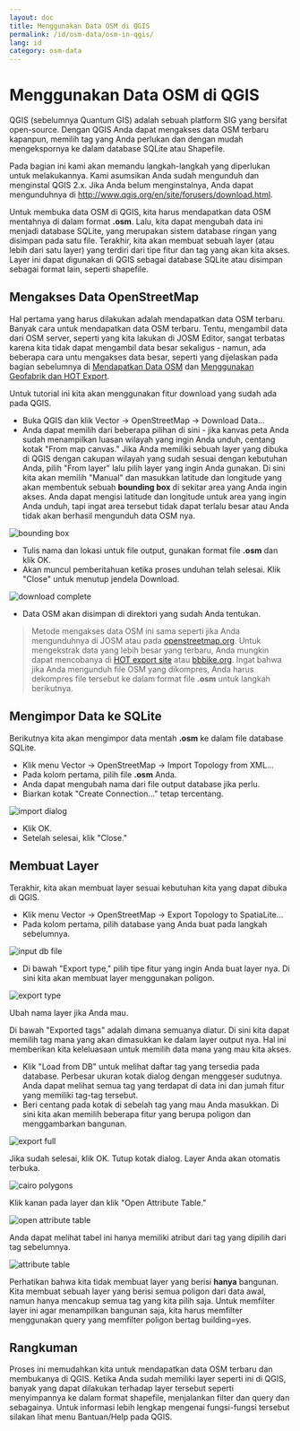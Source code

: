 ```yaml
---
layout: doc
title: Menggunakan Data OSM di QGIS
permalink: /id/osm-data/osm-in-qgis/
lang: id
category: osm-data
---
```


Menggunakan Data OSM di QGIS
=================


QGIS (sebelumnya Quantum GIS) adalah sebuah platform SIG yang bersifat open-source. Dengan QGIS Anda dapat mengakses data OSM terbaru kapanpun, memilih tag yang Anda perlukan dan dengan mudah mengekspornya ke dalam database SQLite atau Shapefile.  

Pada bagian ini kami akan memandu langkah-langkah yang diperlukan untuk melakukannya. Kami asumsikan Anda sudah mengunduh dan menginstal QGIS 2.x. Jika Anda belum menginstalnya, Anda dapat mengunduhnya di <http://www.qgis.org/en/site/forusers/download.html>.  

Untuk membuka data OSM di QGIS, kita harus mendapatkan data OSM mentahnya di dalam format **.osm**. Lalu, kita dapat mengubah data ini menjadi database SQLite, yang merupakan sistem database ringan yang disimpan pada satu file. Terakhir, kita akan membuat sebuah layer (atau lebih dari satu layer) yang terdiri dari tipe fitur dan tag yang akan kita akses. Layer ini dapat digunakan di QGIS sebagai database SQLite atau disimpan sebagai format lain, seperti shapefile.  

Mengakses Data OpenStreetMap
---------------------------

Hal pertama yang harus dilakukan adalah mendapatkan data OSM terbaru. Banyak cara untuk mendapatkan data OSM terbaru. Tentu, mengambil data dari OSM server, seperti yang kita lakukan di JOSM Editor, sangat terbatas karena kita tidak dapat mengambil data besar sekaligus - namun, ada beberapa cara untu mengakses data besar,
seperti yang dijelaskan pada bagian sebelumnya di [Mendapatkan Data OSM](/id/osm-data/getting-data) dan [Menggunakan Geofabrik dan HOT Export](/id/osm-data/geofabrik-and-hot-export).  

Untuk tutorial ini kita akan menggunakan fitur download yang sudah ada pada QGIS.  

- Buka QGIS dan klik Vector -> OpenStreetMap -> Download Data...  
- Anda dapat memilih dari beberapa pilihan di sini - jika kanvas peta Anda sudah menampilkan luasan wilayah yang ingin Anda unduh, centang kotak "From map canvas." Jika Anda memiliki sebuah layer yang dibuka di QGIS dengan cakupan wilayah yang sudah sesuai dengan kebutuhan Anda, pilih "From layer" lalu pilih layer yang ingin Anda gunakan. Di sini kita akan memilih "Manual" dan masukkan latitude dan longitude yang akan membentuk sebuah **bounding box** di sekitar area yang	Anda ingin akses. Anda dapat mengisi latitude dan longitude untuk area yang ingin Anda unduh, tapi ingat area tersebut tidak dapat terlalu besar atau Anda tidak akan berhasil mengunduh data OSM nya.  

![bounding box][]

- Tulis nama dan lokasi untuk file output, gunakan format file **.osm** dan klik OK.  
- Akan muncul pemberitahuan ketika proses unduhan telah selesai. Klik "Close" untuk menutup jendela Download.  

![download complete][]

- Data OSM akan disimpan di direktori yang sudah Anda tentukan.  

> Metode mengakses data OSM ini sama seperti jika Anda mengunduhnya di JOSM atau pada [openstreetmap.org](http://www.openstreetmap.org). Untuk mengekstrak data yang lebih besar yang terbaru, Anda mungkin dapat mencobanya di [HOT export site](http://export.hotosm.org) atau [bbbike.org](http://extract.bbbike.org/). Ingat bahwa jika Anda mengunduh file OSM yang dikompres, Anda harus dekompres file tersebut ke dalam format file **.osm** untuk langkah berikutnya.  


Mengimpor Data ke SQLite
---------------------------

Berikutnya kita akan mengimpor data mentah **.osm** ke dalam file database SQLite.  

- Klik menu Vector -> OpenStreetMap -> Import Topology from XML...  
- Pada kolom pertama, pilih file **.osm** Anda.  
- Anda dapat mengubah nama dari file output database jika perlu.  
- Biarkan kotak "Create Connection..." tetap tercentang.  

![import dialog][]  

- Klik OK.  
- Setelah selesai, klik "Close."  


Membuat Layer
--------------

Terakhir, kita akan membuat layer sesuai kebutuhan kita yang dapat dibuka di QGIS.  

- Klik menu Vector -> OpenStreetMap -> Export Topology to SpatiaLite...  
- Pada kolom pertama, pilih database yang Anda buat pada langkah sebelumnya.  

![input db file][]  

- Di bawah "Export type," pilih tipe fitur yang ingin Anda buat layer nya. Di sini kita akan membuat layer menggunakan poligon.  

![export type][]  

Ubah nama layer jika Anda mau.  

Di bawah "Exported tags" adalah dimana semuanya diatur. Di sini kita dapat memilih tag mana yang akan dimasukkan ke dalam layer output nya. Hal ini memberikan kita keleluasaan untuk memilih data mana yang mau kita akses.  

- Klik "Load from DB" untuk melihat daftar tag yang tersedia pada database. Perbesar ukuran kotak dialog dengan menggeser sudutnya. Anda dapat melihat semua tag yang terdapat di data ini dan jumah fitur yang memiliki tag-tag tersebut.  
- Beri centang pada kotak di sebelah tag yang mau Anda masukkan. Di sini kita akan memilih beberapa fitur yang berupa poligon dan menggambarkan bangunan.  

![export full][]  

Jika sudah selesai, klik OK.  Tutup kotak dialog. Layer Anda akan otomatis terbuka.  

![cairo polygons][]  

Klik kanan pada layer dan klik "Open Attribute Table."  

![open attribute table][]  

Anda dapat melihat tabel ini hanya memiliki atribut dari tag yang dipilih dari tag sebelumnya.  

![attribute table][]  

Perhatikan bahwa kita tidak membuat layer yang berisi **hanya** bangunan. Kita membuat sebuah layer yang berisi semua poligon dari data awal, namun hanya mencakup semua tag yang kita pilih saja. Untuk memfilter layer ini agar menampilkan bangunan saja, kita harus memfilter menggunakan query yang memfilter poligon bertag building=yes.


Rangkuman
-------

Proses ini memudahkan kita untuk mendapatkan data OSM terbaru dan membukanya di QGIS. Ketika Anda sudah memiliki layer seperti ini di QGIS, banyak yang dapat dilakukan terhadap layer tersebut seperti menyimpannya ke dalam format shapefile, menjalankan filter dan query dan sebagainya. Untuk informasi lebih lengkap mengenai fungsi-fungsi tersebut silakan lihat menu Bantuan/Help pada QGIS.  


[bounding box]: /images/osm-data/bounding_box.png
[download complete]: /images/osm-data/download_complete.png
[import dialog]: /images/osm-data/import_dialog.png
[input db file]: /images/osm-data/input_db_file.png
[export type]: /images/osm-data/export_type.png
[export full]: /images/osm-data/export_full.png
[cairo polygons]: /images/osm-data/cairo_polygons.png
[open attribute table]: /images/osm-data/open_attribute_table.png
[attribute table]: /images/osm-data/attribute_table.png
